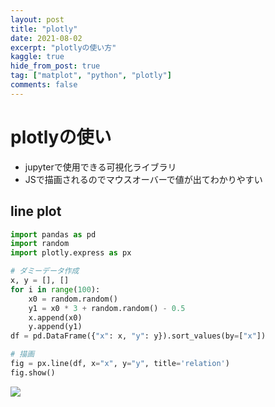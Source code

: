 ```yaml
---
layout: post
title: "plotly"
date: 2021-08-02
excerpt: "plotlyの使い方"
kaggle: true
hide_from_post: true
tag: ["matplot", "python", "plotly"]
comments: false
---
```


# plotlyの使い
 - jupyterで使用できる可視化ライブラリ
 - JSで描画されるのでマウスオーバーで値が出てわかりやすい

## line plot

```python
import pandas as pd
import random
import plotly.express as px

# ダミーデータ作成
x, y = [], []
for i in range(100):
    x0 = random.random() 
    y1 = x0 * 3 + random.random() - 0.5
    x.append(x0)
    y.append(y1)
df = pd.DataFrame({"x": x, "y": y}).sort_values(by=["x"])

# 描画
fig = px.line(df, x="x", y="y", title='relation')
fig.show()
```

<div>
  <img src="https://user-images.githubusercontent.com/4949982/127811345-b850761f-5090-4a94-ad51-4e60c42af0d6.png">
</div>
